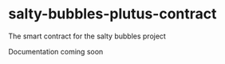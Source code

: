 # salty-bubbles-plutus-contract
The smart contract for the salty bubbles project


Documentation coming soon
